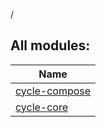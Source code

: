 /

## All modules:

| Name |
|---|
| [cycle-compose](cycle-compose/index.md) |  |
| [cycle-core](cycle-core/index.md) |  |
